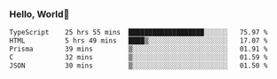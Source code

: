 
### Hello, World🐤

<!--START_SECTION:waka-->

```txt
TypeScript    25 hrs 55 mins  ███████████████████░░░░░░   75.97 %
HTML          5 hrs 49 mins   ████▒░░░░░░░░░░░░░░░░░░░░   17.07 %
Prisma        39 mins         ▒░░░░░░░░░░░░░░░░░░░░░░░░   01.91 %
C             32 mins         ▒░░░░░░░░░░░░░░░░░░░░░░░░   01.59 %
JSON          30 mins         ▒░░░░░░░░░░░░░░░░░░░░░░░░   01.50 %
```

<!--END_SECTION:waka-->
